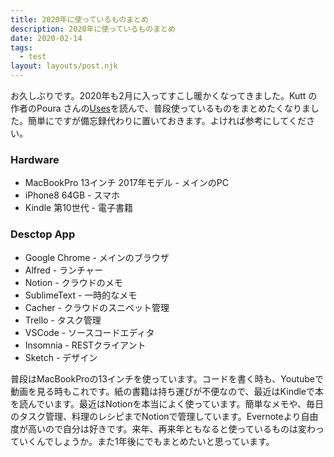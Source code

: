 ```yaml
---
title: 2020年に使っているものまとめ
description: 2020年に使っているものまとめ
date: 2020-02-14
tags:
  - test
layout: layouts/post.njk
---
```


お久しぶりです。2020年も2月に入ってすこし暖かくなってきました。Kutt の作者のPoura さんの[Uses](https://pouria.dev/uses/)を読んで、普段使っているものをまとめたくなりました。簡単にですが備忘録代わりに置いておきます。よければ参考にしてください。

### Hardware
* MacBookPro 13インチ 2017年モデル - メインのPC
* iPhone8 64GB - スマホ
* Kindle 第10世代 - 電子書籍

### Desctop App
* Google Chrome  - メインのブラウザ
* Alfred - ランチャー
* Notion - クラウドのメモ
* SublimeText - 一時的なメモ
* Cacher - クラウドのスニペット管理
* Trello - タスク管理
* VSCode - ソースコードエディタ
* Insomnia - RESTクライアント
* Sketch - デザイン

普段はMacBookProの13インチを使っています。コードを書く時も、Youtubeで動画を見る時もこれです。紙の書籍は持ち運びが不便なので、最近はKindleで本を読んでいます。最近はNotionを本当によく使っています。簡単なメモや、毎日のタスク管理、料理のレシピまでNotionで管理しています。Evernoteより自由度が高いので自分は好きです。来年、再来年ともなると使っているものは変わっていくんでしょうか。また1年後にでもまとめたいと思っています。


